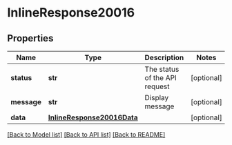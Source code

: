 # InlineResponse20016

## Properties
Name | Type | Description | Notes
------------ | ------------- | ------------- | -------------
**status** | **str** | The status of the API request | [optional] 
**message** | **str** | Display message | [optional] 
**data** | [**InlineResponse20016Data**](InlineResponse20016Data.md) |  | [optional] 

[[Back to Model list]](../README.md#documentation-for-models) [[Back to API list]](../README.md#documentation-for-api-endpoints) [[Back to README]](../README.md)


